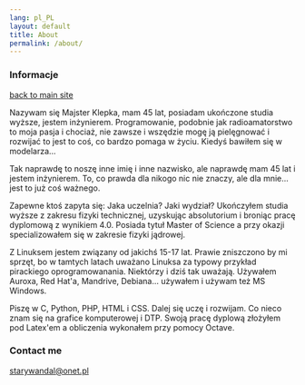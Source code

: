 ```yaml
---
lang: pl_PL
layout: default
title: About
permalink: /about/
---
```


### Informacje

[back to main site](../ "main site")

Nazywam się Majster Klepka, mam 45 lat, posiadam ukończone studia wyższe, jestem inżynierem. Programowanie, podobnie jak radioamatorstwo to moja pasja i chociaż, nie zawsze i wszędzie mogę ją pielęgnować i rozwijać to jest to coś, co bardzo pomaga w życiu. Kiedyś bawiłem się w modelarza... 

Tak naprawdę to noszę inne imię i inne nazwisko, ale naprawdę mam 45 lat i jestem inżynierem. To, co prawda dla nikogo nic nie znaczy, ale dla mnie... jest to już coś ważnego.

Zapewne ktoś zapyta się: Jaka uczelnia? Jaki wydział? Ukończyłem studia wyższe z zakresu fizyki technicznej, uzyskując absolutorium i broniąc pracę dyplomową z wynikiem 4.0. Posiada tytuł Master of Science a przy okazji specializowałem się w zakresie fizyki jądrowej.

Z Linuksem jestem związany od jakichś 15-17 lat. Prawie zniszczono by mi sprzęt, bo w tamtych latach uważano Linuksa za typowy przykład pirackiego oprogramowanania. Niektórzy i dziś tak uważają. Używałem Auroxa, Red Hat'a, Mandrive, Debiana... używałem i używam też MS Windows.

Piszę w C, Python, PHP, HTML i CSS. Dalej się uczę i rozwijam. Co nieco znam się na grafice komputerowej i DTP. Swoją pracę dyplową złożyłem pod Latex'em a obliczenia wykonałem przy pomocy Octave.

### Contact me

[starywandal@onet.pl](mailto:starywandal@onet.pl)
